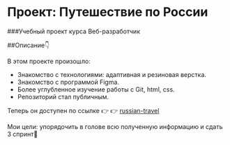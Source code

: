 # Проект: Путешествие по России

###Учебный проект курса Веб-разработчик

##Описание👇

В этом проекте произошло:

* Знакомство с технологиями: адаптивная и резиновая верстка.
* Знакомство с программой Figma.
* Более углубленное изучение работы с Git, html, css.
* Репозиторий стал публичным.

Теперь он доступен по ссылке 👉 :point_right: [russian-travel](https://jennimikka.github.io/russian-travel/index.html)

Мои цели: упорядочить в голове всю полученную информацию
 и сдать 3 спринт🎉

